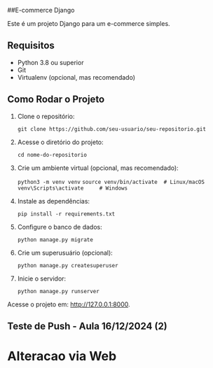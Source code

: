 ##E-commerce Django

Este é um projeto Django para um e-commerce simples.

## Requisitos

- Python 3.8 ou superior
- Git
- Virtualenv (opcional, mas recomendado)

## Como Rodar o Projeto

1. Clone o repositório:

   ``git clone https://github.com/seu-usuario/seu-repositorio.git``

2. Acesse o diretório do projeto:

    ``cd nome-do-repositorio``

3. Crie um ambiente virtual (opcional, mas recomendado):

    ``python3 -m venv venv``
    ``source venv/bin/activate  # Linux/macOS``
    ``venv\Scripts\activate     # Windows``

4. Instale as dependências:

    ``pip install -r requirements.txt``

5. Configure o banco de dados:

    ``python manage.py migrate``

6. Crie um superusuário (opcional):

    ``python manage.py createsuperuser``

7. Inicie o servidor:

    ``python manage.py runserver``

Acesse o projeto em: http://127.0.0.1:8000.


## Teste de Push - Aula 16/12/2024 (2)

# Alteracao via Web
